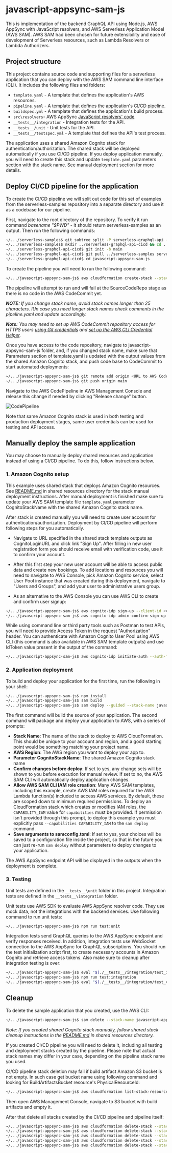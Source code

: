 # javascript-appsync-sam-js
This is implementation of the backend GraphQL API using Node.js, AWS AppSync with JavaScript resolvers, and AWS Serverless Application Model (AWS SAM). AWS SAM had been chosen for future extensibility and ease of development of Serverless resources, such as Lambda Resolvers or Lambda Authorizers. 

## Project structure
This project contains source code and supporting files for a serverless application that you can deploy with the AWS SAM command line interface (CLI). It includes the following files and folders:

- `template.yaml` - A template that defines the application's AWS resources.
- `pipeline.yaml` - A template that defines the application's CI/CD pipeline.
- `buildspec.yml` - A template that defines the application's build process.
- `src\resolvers`- AWS AppSync [JavaScript resolvers' code](https://docs.aws.amazon.com/appsync/latest/devguide/resolver-reference-overview-js.html)
- `__tests__/integration` - Integration tests for the API. 
- `__tests__/unit` - Unit tests for the API. 
- `__tests__/testspec.yml` - A template that defines the API's test process.

The application uses a shared Amazon Cognito stack for authentication/authorization. The shared stack will be deployed automatically if you use CI/CD pipeline. If you deploy application manually, you will need to create this stack and update `template.yaml` parameters section with the stack name. See manual deployment section for more details. 

## Deploy CI/CD pipeline for the application
To create the CI/CD pipeline we will split out code for this set of examples from the serverless-samples repository into a separate directory and use it as a codebase for our pipeline. 

First, navigate to the root directory of the repository. To verify it run command *basename "$PWD"* - it should return serverless-samples as an output. Then run the following commands:

```bash
~/.../serverless-samples$ git subtree split -P serverless-graphql-api -b serverless-graphql-api
~/.../serverless-samples$ mkdir ../serverless-graphql-api-cicd && cd ../serverless-graphql-api-cicd
~/.../serverless-graphql-api-cicd$ git init -b main
~/.../serverless-graphql-api-cicd$ git pull ../serverless-samples serverless-graphql-api
~/.../serverless-graphql-api-cicd$ cd javascript-appsync-sam-js
```

To create the pipeline you will need to run the following command:

```bash
~/.../javascript-appsync-sam-js$ aws cloudformation create-stack --stack-name serverless-api-pipeline --template-body file://pipeline.yaml --capabilities CAPABILITY_IAM
```
The pipeline will attempt to run and will fail at the SourceCodeRepo stage as there is no code in the AWS CodeCommit yet.

***NOTE:** If you change stack name, avoid stack names longer than 25 characters. IUn case you need longer stack names check comments in the pipeline.yaml and update accordingly.*

***Note:** You may need to set up AWS CodeCommit repository access for HTTPS users [using Git credentials](https://docs.aws.amazon.com/codecommit/latest/userguide/setting-up-gc.html?icmpid=docs_acc_console_connect_np) and [set up the AWS CLI Credential Helper](https://docs.aws.amazon.com/console/codecommit/connect-tc-alert-np).*

Once you have access to the code repository, navigate to javascript-appsync-sam-js folder, and, if you changed stack name, make sure that Parameters section of template.yaml is updated with the output values from the shared Amazon Cognito stack, and push code base to CodeCommit to start automated deployments:

```bash
~/.../javascript-appsync-sam-js$ git remote add origin <URL to AWS CodeCommit repository>
~/.../javascript-appsync-sam-js$ git push origin main
```

Navigate to the AWS CodePipeline in AWS Management Console and release this change if needed by clicking "Release change" button.

![CodePipeline](./assets/CodePipeline.png)

Note that same Amazon Cognito stack is used in both testing and production deployment stages, same user credentials can be used for testing and API access.

## Manually deploy the sample application
You may choose to manually deploy shared resources and application instead of using a CI/CD pipeline. To do this, follow instructions below.
### 1. Amazon Cognito setup
This example uses shared stack that deploys Amazon Cognito resources. See [README.md](../shared/README.md) in shared resources directory for the stack manual deployment instructions. After manual deployment is finished make sure to update your AWS SAM template file `template.yaml` parameter CognitoStackName with the shared Amazon Cognito stack name. 

After stack is created manually you will need to create user account for authentication/authorization. Deployment by CI/CD pipeline will perform following steps for you automatically. 

- Navigate to URL specified in the shared stack template outputs as CognitoLoginURL and click link "Sign Up". After filling in new user registration form you should receive email with verification code, use it to confirm your account. 

- After this first step your new user account will be able to access public data and create new bookings. To add locations and resources you will need to navigate to AWS Console, pick Amazon Cognito service, select User Pool instance that was created during this deployment, navigate to "Users and Groups", and add your user to administrative users group. 

- As an alternative to the AWS Console you can use AWS CLI to create and confirm user signup:
```bash
~/.../javascript-appsync-sam-js$ aws cognito-idp sign-up --client-id <cognito user pool application client id> --username <username> --password <password> --user-attributes Name="name",Value="<username>"
~/.../javascript-appsync-sam-js$ aws cognito-idp admin-confirm-sign-up --user-pool-id <cognito user pool id> --username <username> 
```

While using command line or third party tools such as Postman to test APIs, you will need to provide Access Token in the request "Authorization" header. You can authenticate with Amazon Cognito User Pool using AWS CLI (this command is also available in AWS SAM template outputs) and use IdToken value present in the output of the command:

```bash
~/.../javascript-appsync-sam-js$ aws cognito-idp initiate-auth --auth-flow USER_PASSWORD_AUTH --client-id <cognito user pool application client id> --auth-parameters USERNAME=<username>,PASSWORD=<password>
```

### 2. Application deployment
To build and deploy your application for the first time, run the following in your shell:

```bash
~/.../javascript-appsync-sam-js$ npm install
~/.../javascript-appsync-sam-js$ sam build
~/.../javascript-appsync-sam-js$ sam deploy --guided --stack-name javascript-appsync-sam-js
```

The first command will build the source of your application. The second command will package and deploy your application to AWS, with a series of prompts:

* **Stack Name**: The name of the stack to deploy to AWS CloudFormation. This should be unique to your account and region, and a good starting point would be something matching your project name.
* **AWS Region**: The AWS region you want to deploy your app to.
* **Parameter CognitoStackName**: The shared Amazon Cognito stack name 
* **Confirm changes before deploy**: If set to yes, any change sets will be shown to you before execution for manual review. If set to no, the AWS SAM CLI will automatically deploy application changes.
* **Allow AWS SAM CLI IAM role creation**: Many AWS SAM templates, including this example, create AWS IAM roles required for the AWS Lambda function(s) included to access AWS services. By default, these are scoped down to minimum required permissions. To deploy an CloudFormation stack which creates or modifies IAM roles, the `CAPABILITY_IAM` value for `capabilities` must be provided. If permission isn't provided through this prompt, to deploy this example you must explicitly pass `--capabilities CAPABILITY_IAM` to the `sam deploy` command.
* **Save arguments to samconfig.toml**: If set to yes, your choices will be saved to a configuration file inside the project, so that in the future you can just re-run `sam deploy` without parameters to deploy changes to your application.

The AWS AppSync endpoint API will be displayed in the outputs when the deployment is complete.

### 3. Testing
Unit tests are defined in the `__tests__\unit` folder in this project. Integration tests are defined in the `__tests__\integration` folder.

Unit tests use AWS SDK to evaluate AWS AppSync resolver code. They use mock data, not the integrations with the backend services. Use following command to run unit tests:
```bash
~/.../javascript-appsync-sam-js$ npm run test:unit
```

Integration tests send GraphQL queries to the AWS AppSync endpoint and verify responses received. In addition, integration tests use WebSocket connection to the AWS AppSync for GraphQL subscriptions. You should run the test initialization script first, to create necessary accounts in Amazon Cognito and retrieve access tokens. Also make sure to cleanup after integration testing is over:

```bash
~/.../javascript-appsync-sam-js$ eval "$(./__tests__/integration/test_init.sh)" 
~/.../javascript-appsync-sam-js$ npm run test:integration
~/.../javascript-appsync-sam-js$ eval "$(./__tests__/integration/test_cleanup.sh)" 
```

## Cleanup

To delete the sample application that you created, use the AWS CLI:

```bash
~/.../javascript-appsync-sam-js$ sam delete --stack-name javascript-appsync-sam-js
```

_Note: If you created shared Cognito stack manually, follow shared stack cleanup instructions in the [README.md](../shared/README.md) in shared resources directory._


If you created CI/CD pipeline you will need to delete it, including all testing and deployment stacks created by the pipeline. Please note that actual stack names may differ in your case, depending on the pipeline stack name you used.

CI/CD pipeline stack deletion may fail if build artifact Amazon S3 bucket is not empty. In such case get bucket name using following command and looking for BuildArtifactsBucket resource's PhysicalResourceId:

```bash
~/.../javascript-appsync-sam-js$ aws cloudformation list-stack-resources --stack-name serverless-api-pipeline
```

Then open AWS Management Console, navigate to S3 bucket with build artifacts and empty it.

After that delete all stacks created by the CI/CD pipeline and pipeline itself:

```bash
~/.../javascript-appsync-sam-js$ aws cloudformation delete-stack --stack-name serverless-api-pipeline-Testing
~/.../javascript-appsync-sam-js$ aws cloudformation delete-stack --stack-name serverless-api-pipeline-Cognito-Testing
~/.../javascript-appsync-sam-js$ aws cloudformation delete-stack --stack-name serverless-api-pipeline-Deployment
~/.../javascript-appsync-sam-js$ aws cloudformation delete-stack --stack-name serverless-api-pipeline-Cognito-Deployment
~/.../javascript-appsync-sam-js$ aws cloudformation delete-stack --stack-name serverless-api-pipeline
```
